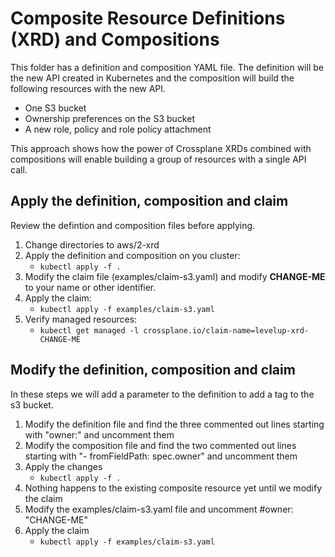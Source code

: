 # Composite Resource Definitions (XRD) and Compositions

This folder has a definition and composition YAML file. The definition will be the new API created in Kubernetes
and the composition will build the following resources with the new API.

* One S3 bucket
* Ownership preferences on the S3 bucket
* A new role, policy and role policy attachment

This approach shows how the power of Crossplane XRDs combined with compositions will enable building a group of resources
with a single API call.

## Apply the definition, composition and claim
Review the defintion and composition files before applying.

1. Change directories to aws/2-xrd
2. Apply the definition and composition on you cluster: 
   * `kubectl apply -f .`
3. Modify the claim file (examples/claim-s3.yaml) and modify **CHANGE-ME** to your name or other identifier.
4. Apply the claim:
   * `kubectl apply -f examples/claim-s3.yaml`
5. Verify managed resources: 
   * `kubectl get managed -l crossplane.io/claim-name=levelup-xrd-CHANGE-ME`

## Modify the definition, composition and claim
In these steps we will add a parameter to the definition to add a tag to the s3 bucket.

1. Modify the definition file and find the three commented out lines starting with "owner:" and uncomment them
2. Modify the composition file and find the two commented out lines starting with "- fromFieldPath: spec.owner" and uncomment them
3. Apply the changes
   * `kubectl apply -f .`
4. Nothing happens to the existing composite resource yet until we modify the claim
5. Modify the examples/claim-s3.yaml file and uncomment #owner: "CHANGE-ME"
6. Apply the claim
   * `kubectl apply -f examples/claim-s3.yaml`